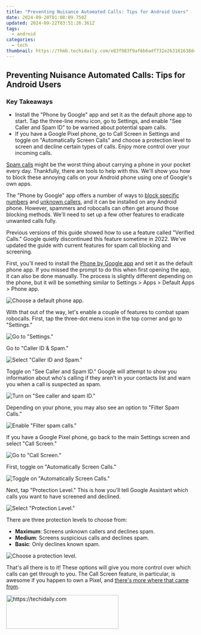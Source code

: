 ```yaml
---
title: "Preventing Nuisance Automated Calls: Tips for Android Users"
date: 2024-09-20T01:08:09.750Z
updated: 2024-09-22T03:51:26.361Z
tags:
  - android
categories:
  - tech
thumbnail: https://thmb.techidaily.com/e83f983f9af6b6adf732e263161638d4efc710da8fc4b32e0850fa910996aed9.jpg
---
```


## Preventing Nuisance Automated Calls: Tips for Android Users

### Key Takeaways

* Install the "Phone by Google" app and set it as the default phone app to start. Tap the three-line menu icon, go to Settings, and enable "See Caller and Spam ID" to be warned about potential spam calls.
* If you have a Google Pixel phone, go to Call Screen in Settings and toggle on "Automatically Screen Calls" and choose a protection level to screen and decline certain types of calls. Enjoy more control over your incoming calls.

[Spam calls](https://youtube-tips.techidaily.com/ed-elevate-video-content-with-proven-strategies-for-youtube-shorts-growth/) might be the worst thing about carrying a phone in your pocket every day. Thankfully, there are tools to help with this. We'll show you how to block these annoying calls on your Android phone using one of Google's own apps.

 The "Phone by Google" app offers a number of ways to [block specific numbers](https://printer-issues.techidaily.com/steps-to-troubleshoot-unresponsive-hp-print-subsystems/) and [unknown callers](https://instagram-video-files.techidaily.com/updated-strategies-for-perfecting-igtv-video-titles-for-2024/), and it can be installed on any Android phone. However, spammers and robocalls can often get around those blocking methods. We'll need to set up a few other features to eradicate unwanted calls fully.

 Previous versions of this guide showed how to use a feature called "Verified Calls." Google quietly discontinued this feature sometime in 2022\. We've updated the guide with current features for spam call blocking and screening.

 First, you'll need to install the [Phone by Google app](https://www.anrdoezrs.net/links/3607085/type/dlg/sid/UUhtgUeUpU210152/https://play.google.com/store/apps/details?id=com.google.android.dialer) and set it as the default phone app. If you missed the prompt to do this when first opening the app, it can also be done manually. The process is slightly different depending on the phone, but it will be something similar to Settings > Apps > Default Apps > Phone app.

![Choose a default phone app.](https://static1.howtogeekimages.com/wordpress/wp-content/uploads/2023/09/screenshot_20230907-135648.png) 

 With that out of the way, let's enable a couple of features to combat spam robocalls. First, tap the three-dot menu icon in the top corner and go to "Settings."

![Go to "Settings."](https://static1.howtogeekimages.com/wordpress/wp-content/uploads/2023/09/screenshot_20230907-135644.png) 

 Go to "Caller ID & Spam."

![Select "Caller ID and Spam."](https://static1.howtogeekimages.com/wordpress/wp-content/uploads/2023/09/2023-09-07_14-30-44.png) 

 Toggle on "See Caller and Spam ID." Google will attempt to show you information about who's calling if they aren't in your contacts list and warn you when a call is suspected as spam.

![Turn on "See caller and spam ID."](https://static1.howtogeekimages.com/wordpress/wp-content/uploads/2023/09/screenshot_20230907-135839.png) 

 Depending on your phone, you may also see an option to "Filter Spam Calls."

![Enable "Filter spam calls."](https://static1.howtogeekimages.com/wordpress/wp-content/uploads/2023/09/screenshot_20230907_140836_phone.jpg) 

 If you have a Google Pixel phone, go back to the main Settings screen and select "Call Screen."

![Go to "Call Screen."](https://static1.howtogeekimages.com/wordpress/wp-content/uploads/2023/09/screenshot_20230907-135718.png) 

 First, toggle on "Automatically Screen Calls."

![Toggle on "Automatically Screen Calls."](https://static1.howtogeekimages.com/wordpress/wp-content/uploads/2023/09/screenshot_20230907-141051.png) 

 Next, tap "Protection Level." This is how you'll tell Google Assistant which calls you want to have screened and declined.

![Select "Protection Level."](https://static1.howtogeekimages.com/wordpress/wp-content/uploads/2023/09/2023-09-07_14-32-18.png) 

 There are three protection levels to choose from:

* **Maximum**: Screens unknown callers and declines spam.
* **Medium**: Screens suspicious calls and declines spam.
* **Basic**: Only declines known spam.

![Choose a protection level.](https://static1.howtogeekimages.com/wordpress/wp-content/uploads/2023/09/screenshot_20230907-141151.png) 

 That's all there is to it! These options will give you more control over which calls can get through to you. The Call Screen feature, in particular, is awesome if you happen to own a Pixel, and [there's more where that came from](https://remote-screen-capture.techidaily.com/updated-redux-of-graphics-amd-radeon-update/).

<ins class="adsbygoogle"
     style="display:block"
     data-ad-format="autorelaxed"
     data-ad-client="ca-pub-7571918770474297"
     data-ad-slot="1223367746"></ins>

<ins class="adsbygoogle"
     style="display:block"
     data-ad-client="ca-pub-7571918770474297"
     data-ad-slot="8358498916"
     data-ad-format="auto"
     data-full-width-responsive="true"></ins>



<!-- affiliate ads begin -->
<a href="https://aligracehair.sjv.io/c/5597632/1997717/19272" target="_top" id="1997717">
  <img src="//a.impactradius-go.com/display-ad/19272-1997717" border="0" alt="https://techidaily.com" width="300" height="90"/>
</a>
<img height="0" width="0" src="https://aligracehair.sjv.io/i/5597632/1997717/19272" style="position:absolute;visibility:hidden;" border="0" />
<!-- affiliate ads end -->

